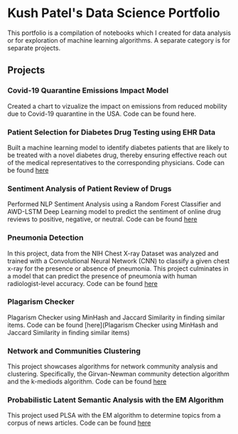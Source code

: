 # Kush Patel's Data Science Portfolio
This portfolio is a compilation of notebooks which I created for data analysis or for exploration of machine learning algorithms. A separate category is for separate projects.

## **Projects**

### Covid-19 Quarantine Emissions Impact Model
Created a chart to vizualize the impact on emissions from reduced mobility due to Covid-19 quarantine in the USA. Code can be found here.

### Patient Selection for Diabetes Drug Testing using EHR Data
Built a machine learning model to identify diabetes patients that are likely to be treated with a novel diabetes drug, thereby ensuring effective reach out of the medical representatives to the corresponding physicians. Code can be found [here](https://github.com/kshptl/Patient-Selection-for-Diabetes-Drug-Testing-using-EHR-Data)

### Sentiment Analysis of Patient Review of Drugs
Performed NLP Sentiment Analysis using a Random Forest Classifier and AWD-LSTM Deep Learning model to predict the sentiment of online drug reviews to positive, negative, or neutral. Code can be found [here](https://github.com/kshptl/Drug-Review-Sentiment-Analysis)

### Pneumonia Detection
In this project, data from the NIH Chest X-ray Dataset was analyzed and trained with a Convolutional Neural Network (CNN) to classify a given chest x-ray for the presence or absence of pneumonia. This project culminates in a model that can predict the presence of pneumonia with human radiologist-level accuracy. Code can be found [here](https://github.com/kshptl/Pneumonia-Detection)

### Plagarism Checker
Plagarism Checker using MinHash and Jaccard Similarity in finding similar items. Code can be found [here](Plagarism Checker using MinHash and Jaccard Similarity in finding similar items)

### Network and Communities Clustering
This project showcases algorithms for network community analysis and clustering. Specifically, the Girvan-Newman community detection algorithm and the k-mediods algorithm. Code can be found [here](https://github.com/kshptl/Network-Communities-and-Clustering)

### Probabilistic Latent Semantic Analysis with the EM Algorithm
This project used PLSA with the EM algorithm to determine topics from a corpus of news articles. Code can be found [here](https://github.com/kshptl/Topic-Modeling)
